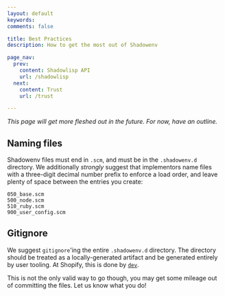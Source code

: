 ```yaml
---
layout: default
keywords:
comments: false

title: Best Practices
description: How to get the most out of Shadowenv

page_nav:
  prev:
    content: Shadowlisp API
    url: /shadowlisp
  next:
    content: Trust
    url: /trust

---
```


*This page will get more fleshed out in the future. For now, have an outline.*

## Naming files

Shadowenv files must end in `.scm`, and must be in the `.shadowenv.d` directory. We additionally
*strongly* suggest that implementors name files with a three-digit decimal number prefix to enforce
a load order, and leave plenty of space between the entries you create:

```
050_base.scm
500_node.scm
510_ruby.scm
900_user_config.scm
```

## Gitignore

We suggest `gitignore`'ing the entire `.shadowenv.d` directory. The directory should be treated as
a locally-generated artifact and be generated entirely by user tooling. At Shopify, this is done by
[`dev`](https://devproductivity.io/dev-shopifys-all-purpose-development-tool/index.html).

This is not the only valid way to go though, you may get some mileage out of committing the files.
Let us know what you do!
